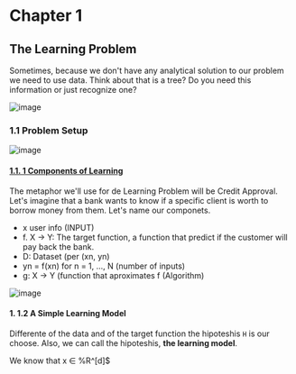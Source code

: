 # Chapter 1
## The Learning Problem

Sometimes, because we don't have any analytical solution to our problem we need to use data. Think about that is a tree? Do you need this information or just recognize one?

![image](https://github.com/user-attachments/assets/3d9a89fd-6d86-449e-9f5a-bc960b092391)

### 1.1 Problem Setup

![image](https://github.com/user-attachments/assets/301f5416-d3ca-4cae-a5da-da1f15019abb)

#### [1.1. 1 Components of Learning ](https://colab.research.google.com/drive/1UkSEPbnI7ECT5AvGhm0An34bpzHvjj-3?usp=sharing)

The metaphor we'll use for de Learning Problem will be Credit Approval. Let's imagine that a bank wants to know if a specific client is worth to borrow money from them. Let's name our componets.
- x user info (INPUT)
- f. X  -> Y: The target function, a function that predict if the customer will pay back the bank.
- D: Dataset (per (xn, yn)
- yn = f(xn) for n = 1, ..., N (number of inputs)
- g: X -> Y (function that aproximates f (Algorithm)


![image](https://github.com/user-attachments/assets/8d75fe06-cb62-4049-86e8-47dbcb8de1cb)

#### 1. 1.2 A Simple Learning Model 

Differente of the data and of the target function the hipoteshis `H` is our choose. Also, we can call the hipoteshis, **the learning model**.

We know that x ∈ %R^[d]$
